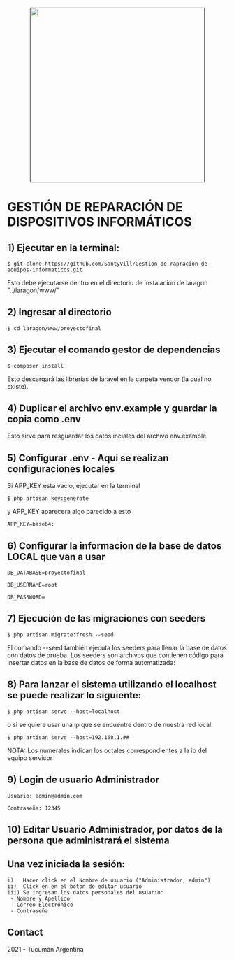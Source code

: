 <p align="center"><a href="" target="_blank"><img src="" width="400"></a></p>


# **GESTIÓN DE REPARACIÓN DE DISPOSITIVOS INFORMÁTICOS**

## 1) Ejecutar en la terminal:

    $ git clone https://github.com/SantyVill/Gestion-de-rapracion-de-equipos-informaticos.git

Esto debe ejecutarse dentro en el directorio de instalación de laragon "../laragon/www/"

## 2) Ingresar al directorio 

    $ cd laragon/www/proyectofinal

## 3) Ejecutar el comando gestor de dependencias

    $ composer install

Esto descargará las librerías de laravel en la carpeta vendor (la cual no existe).

## 4) Duplicar el archivo env.example y guardar la copia como .env

Esto sirve para resguardar los datos inciales del archivo env.example

## 5) Configurar .env - Aqui se realizan configuraciones locales

Si APP_KEY esta vacio, ejecutar en la terminal

    $ php artisan key:generate

y APP_KEY aparecera algo parecido a esto

    APP_KEY=base64:

## 6) Configurar la informacion de la base de datos LOCAL que van a usar

    DB_DATABASE=proyectofinal

    DB_USERNAME=root

    DB_PASSWORD=


## 7) Ejecución de las migraciones con seeders 
 
    $ php artisan migrate:fresh --seed 

 El comando --seed también ejecuta los seeders para llenar la base de datos con datos de prueba. 
 Los seeders son archivos que contienen código para insertar datos en la base de datos de forma automatizada:


## 8) Para lanzar el sistema utilizando el localhost se puede realizar lo siguiente:
 
    $ php artisan serve --host=localhost
 
 o si se quiere usar una ip que se encuentre dentro de nuestra red local:
 
    $ php artisan serve --host=192.168.1.##
 
 NOTA: Los numerales indican los octales correspondientes a la ip del equipo servicor 
 
## 9) Login de usuario Administrador

    Usuario: admin@admin.com

    Contraseña: 12345

## 10) Editar Usuario Administrador, por datos de la persona que administrará el sistema

## Una vez iniciada la sesión:
    i)   Hacer click en el Nombre de usuario ("Administrador, admin") 
    ii)  Click en en el boton de editar usuario
    iii) Se ingresan los datos personales del usuario:
     - Nombre y Apellido
     - Correo Electrónico
     - Contraseña

## Contact

2021 - Tucumán Argentina
